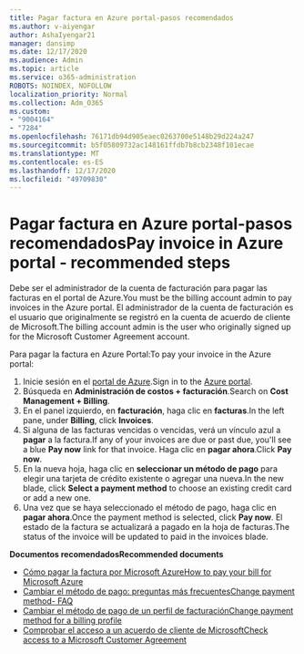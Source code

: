 ```yaml
---
title: Pagar factura en Azure portal-pasos recomendados
ms.author: v-aiyengar
author: AshaIyengar21
manager: dansimp
ms.date: 12/17/2020
ms.audience: Admin
ms.topic: article
ms.service: o365-administration
ROBOTS: NOINDEX, NOFOLLOW
localization_priority: Normal
ms.collection: Adm_O365
ms.custom:
- "9004164"
- "7284"
ms.openlocfilehash: 76171db94d905eaec0263700e5148b29d224a247
ms.sourcegitcommit: b5f05809732ac148161ffdb7b8cb2348f101ecae
ms.translationtype: MT
ms.contentlocale: es-ES
ms.lasthandoff: 12/17/2020
ms.locfileid: "49709830"
---
```

# <a name="pay-invoice-in-azure-portal---recommended-steps"></a><span data-ttu-id="257cc-102">Pagar factura en Azure portal-pasos recomendados</span><span class="sxs-lookup"><span data-stu-id="257cc-102">Pay invoice in Azure portal - recommended steps</span></span>

<span data-ttu-id="257cc-103">Debe ser el administrador de la cuenta de facturación para pagar las facturas en el portal de Azure.</span><span class="sxs-lookup"><span data-stu-id="257cc-103">You must be the billing account admin to pay invoices in the Azure portal.</span></span> <span data-ttu-id="257cc-104">El administrador de la cuenta de facturación es el usuario que originalmente se registró en la cuenta de acuerdo de cliente de Microsoft.</span><span class="sxs-lookup"><span data-stu-id="257cc-104">The billing account admin is the user who originally signed up for the Microsoft Customer Agreement account.</span></span> 

<span data-ttu-id="257cc-105">Para pagar la factura en Azure Portal:</span><span class="sxs-lookup"><span data-stu-id="257cc-105">To pay your invoice in the Azure portal:</span></span> 

1. <span data-ttu-id="257cc-106">Inicie sesión en el [portal de Azure](https://portal.azure.com/).</span><span class="sxs-lookup"><span data-stu-id="257cc-106">Sign in to the [Azure portal](https://portal.azure.com/).</span></span>
1. <span data-ttu-id="257cc-107">Búsqueda en **Administración de costos + facturación**.</span><span class="sxs-lookup"><span data-stu-id="257cc-107">Search on **Cost Management + Billing**.</span></span>
1. <span data-ttu-id="257cc-108">En el panel izquierdo, en **facturación**, haga clic en **facturas**.</span><span class="sxs-lookup"><span data-stu-id="257cc-108">In the left pane, under **Billing**, click **Invoices**.</span></span>
1. <span data-ttu-id="257cc-109">Si alguna de las facturas vencidas o vencidas, verá un vínculo azul a **pagar** a la factura.</span><span class="sxs-lookup"><span data-stu-id="257cc-109">If any of your invoices are due or past due, you'll see a blue **Pay now** link for that invoice.</span></span> <span data-ttu-id="257cc-110">Haga clic en **pagar ahora**.</span><span class="sxs-lookup"><span data-stu-id="257cc-110">Click **Pay now**.</span></span>
1. <span data-ttu-id="257cc-111">En la nueva hoja, haga clic en **seleccionar un método de pago** para elegir una tarjeta de crédito existente o agregar una nueva.</span><span class="sxs-lookup"><span data-stu-id="257cc-111">In the new blade, click **Select a payment method** to choose an existing credit card or add a new one.</span></span>
1. <span data-ttu-id="257cc-112">Una vez que se haya seleccionado el método de pago, haga clic en **pagar ahora**.</span><span class="sxs-lookup"><span data-stu-id="257cc-112">Once the payment method is selected, click **Pay now**.</span></span>
<span data-ttu-id="257cc-113">El estado de la factura se actualizará a pagado en la hoja de facturas.</span><span class="sxs-lookup"><span data-stu-id="257cc-113">The status of the invoice will be updated to paid in the invoices blade.</span></span>

<span data-ttu-id="257cc-114">**Documentos recomendados**</span><span class="sxs-lookup"><span data-stu-id="257cc-114">**Recommended documents**</span></span>

- [<span data-ttu-id="257cc-115">Cómo pagar la factura por Microsoft Azure</span><span class="sxs-lookup"><span data-stu-id="257cc-115">How to pay your bill for Microsoft Azure</span></span>](https://docs.microsoft.com/azure/cost-management-billing/understand/pay-bill)
- [<span data-ttu-id="257cc-116">Cambiar el método de pago: preguntas más frecuentes</span><span class="sxs-lookup"><span data-stu-id="257cc-116">Change payment method- FAQ</span></span>](https://docs.microsoft.com/azure/billing/billing-how-to-change-credit-card?WT.mc_id=Portal-Microsoft_Azure_Support#frequently-asked-questions)
- [<span data-ttu-id="257cc-117">Cambiar el método de pago de un perfil de facturación</span><span class="sxs-lookup"><span data-stu-id="257cc-117">Change payment method for a billing profile</span></span>](https://docs.microsoft.com/azure/cost-management-billing/manage/change-credit-card?WT.mc_id=Portal-Microsoft_Azure_Support#manage-credit-cards-for-a-microsoft-customer-agreement)
- [<span data-ttu-id="257cc-118">Comprobar el acceso a un acuerdo de cliente de Microsoft</span><span class="sxs-lookup"><span data-stu-id="257cc-118">Check access to a Microsoft Customer Agreement</span></span>](https://docs.microsoft.com/azure/cost-management-billing/manage/change-credit-card?WT.mc_id=Portal-Microsoft_Azure_Support%22%20%5Cl%20%22manage-credit-cards-for-a-microsoft-customer-agreement%22%20%5Ct%20%22_blank#check-the-type-of-your-account)